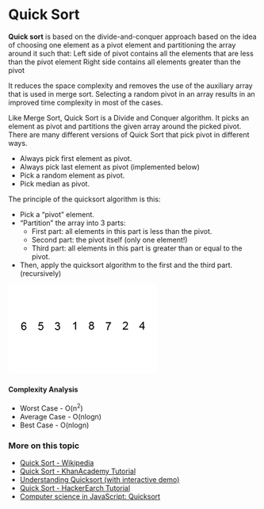 # Quick Sort

**Quick sort** is based on the divide-and-conquer approach based on the idea of choosing one element as a pivot element and partitioning the array around it such that: Left side of pivot contains all the elements that are less than the pivot element Right side contains all elements greater than the pivot

It reduces the space complexity and removes the use of the auxiliary array that is used in merge sort. Selecting a random pivot in an array results in an improved time complexity in most of the cases.

Like Merge Sort, Quick Sort is a Divide and Conquer algorithm. It picks an element as pivot and partitions the given array around the picked pivot. There are many different versions of Quick Sort that pick pivot in different ways.

- Always pick first element as pivot.
- Always pick last element as pivot (implemented below)
- Pick a random element as pivot.
- Pick median as pivot.

The principle of the quicksort algorithm is this:

- Pick a “pivot” element.
- “Partition” the array into 3 parts:
    - First part: all elements in this part is less than the pivot.
    - Second part: the pivot itself (only one element!)
    - Third part: all elements in this part is greater than or equal to the pivot.
- Then, apply the quicksort algorithm to the first and the third part. (recursively)

![Quick Sort](./images/quick-sort.gif)

#### Complexity Analysis
- Worst Case - O(n<sup>2</sup>)
- Average Case - O(nlogn)
- Best Case - O(nlogn)

### More on this topic
- [Quick Sort - Wikipedia](https://en.wikipedia.org/wiki/Quicksort)
- [Quick Sort - KhanAcademy Tutorial](https://www.khanacademy.org/computing/computer-science/algorithms/quick-sort/a/overview-of-quicksort)
- [Understanding Quicksort (with interactive demo)](http://me.dt.in.th/page/Quicksort/)
- [Quick Sort - HackerEarch Tutorial](https://www.hackerearth.com/practice/algorithms/sorting/quick-sort/tutorial/)
- [Computer science in JavaScript: Quicksort](https://www.nczonline.net/blog/2012/11/27/computer-science-in-javascript-quicksort/)
